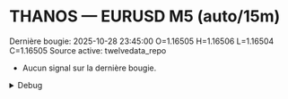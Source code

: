 # THANOS — EURUSD M5 (auto/15m)
Dernière bougie: 2025-10-28 23:45:00  O=1.16505  H=1.16506  L=1.16504  C=1.16505
Source active: twelvedata_repo

- Aucun signal sur la dernière bougie.

<details><summary>Debug</summary>

- TD_API_KEY manquant.

</details>